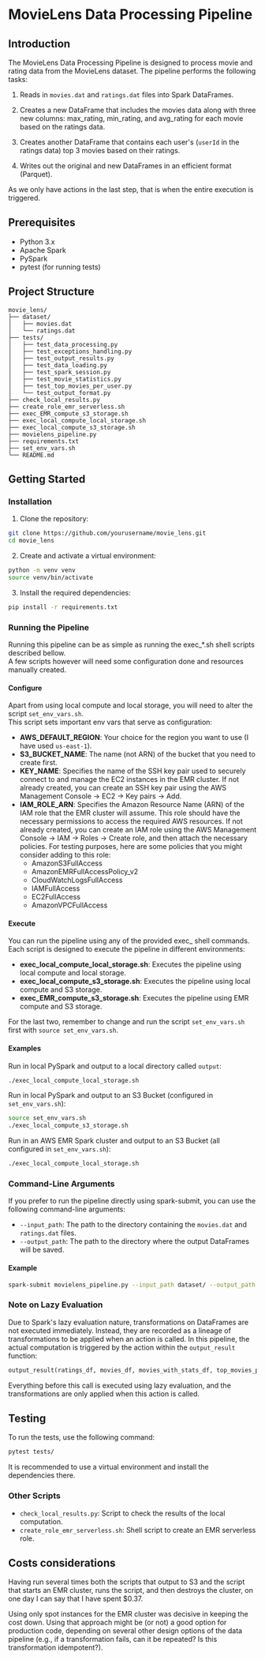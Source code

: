 # MovieLens Data Processing Pipeline

## Introduction

The MovieLens Data Processing Pipeline is designed to process movie and rating data from the MovieLens dataset. The
pipeline performs the following tasks:

1. Reads in `movies.dat` and `ratings.dat` files into Spark DataFrames.
2. Creates a new DataFrame that includes the movies data along with three new columns: max_rating, min_rating, and
   avg_rating for each movie based on the ratings data.

3. Creates another DataFrame that contains each user's (`userId` in the ratings data) top 3 movies based on their
   ratings.
4. Writes out the original and new DataFrames in an efficient format (Parquet).

As we only have actions in the last step, that is when the entire execution is triggered.

## Prerequisites

- Python 3.x
- Apache Spark
- PySpark
- pytest (for running tests)

## Project Structure

```
movie_lens/
├── dataset/
│   ├── movies.dat
│   └── ratings.dat
├── tests/
│   ├── test_data_processing.py
│   ├── test_exceptions_handling.py
│   ├── test_output_results.py
│   ├── test_data_loading.py
│   ├── test_spark_session.py
│   ├── test_movie_statistics.py
│   ├── test_top_movies_per_user.py
│   └── test_output_format.py
├── check_local_results.py
├── create_role_emr_serverless.sh
├── exec_EMR_compute_s3_storage.sh
├── exec_local_compute_local_storage.sh
├── exec_local_compute_s3_storage.sh
├── movielens_pipeline.py
├── requirements.txt
├── set_env_vars.sh
└── README.md
```

## Getting Started

### Installation

1. Clone the repository:

```sh
git clone https://github.com/yourusername/movie_lens.git
cd movie_lens
```

2. Create and activate a virtual environment:

```sh
python -m venv venv
source venv/bin/activate
```

3. Install the required dependencies:

```sh
pip install -r requirements.txt
```

### Running the Pipeline

Running this pipeline can be as simple as running the exec_*.sh shell scripts described bellow.  
A few scripts however will need some configuration done and resources manually created.

#### Configure

Apart from using local compute and local storage, you will need to alter the script `set_env_vars.sh`.  
This script sets important env vars that serve as configuration:

- **AWS_DEFAULT_REGION**: Your choice for the region you want to use (I have used `us-east-1`).
- **S3_BUCKET_NAME**: The name (not ARN) of the bucket that you need to create first.
- **KEY_NAME**: Specifies the name of the SSH key pair used to securely connect to and manage the EC2 instances in the
  EMR cluster. If not already created, you can create an SSH key pair using the AWS Management Console -> EC2 -> Key
  pairs -> Add.
- **IAM_ROLE_ARN**: Specifies the Amazon Resource Name (ARN) of the IAM role that the EMR cluster will assume. This role
  should have the necessary permissions to access the required AWS resources. If not already created, you can create an
  IAM role using the AWS Management Console -> IAM -> Roles -> Create role, and then attach the necessary policies. For
  testing purposes, here are some policies that you might consider adding to this role:
    - AmazonS3FullAccess
    - AmazonEMRFullAccessPolicy_v2
    - CloudWatchLogsFullAccess
    - IAMFullAccess
    - EC2FullAccess
    - AmazonVPCFullAccess

#### Execute

You can run the pipeline using any of the provided exec_ shell commands. Each script is designed to execute the pipeline
in different environments:

- **exec_local_compute_local_storage.sh**: Executes the pipeline using local compute and local storage.
- **exec_local_compute_s3_storage.sh**: Executes the pipeline using local compute and S3 storage.
- **exec_EMR_compute_s3_storage.sh**: Executes the pipeline using EMR compute and S3 storage.

For the last two, remember to change and run the script `set_env_vars.sh` first with `source set_env_vars.sh`.

#### Examples

Run in local PySpark and output to a local directory called `output`:

```sh
./exec_local_compute_local_storage.sh
```

Run in local PySpark and output to an S3 Bucket (configured in `set_env_vars.sh`):

```sh
source set_env_vars.sh
./exec_local_compute_s3_storage.sh
```

Run in an AWS EMR Spark cluster and output to an S3 Bucket (all configured in `set_env_vars.sh`):

```sh
./exec_local_compute_local_storage.sh
```

### Command-Line Arguments

If you prefer to run the pipeline directly using spark-submit, you can use the following command-line arguments:

- `--input_path`: The path to the directory containing the `movies.dat` and `ratings.dat` files.
- `--output_path`: The path to the directory where the output DataFrames will be saved.

#### Example

```sh
spark-submit movielens_pipeline.py --input_path dataset/ --output_path output/
```

### Note on Lazy Evaluation

Due to Spark's lazy evaluation nature, transformations on DataFrames are not executed immediately. Instead, they are
recorded as a lineage of transformations to be applied when an action is called. In this pipeline, the actual
computation is triggered by the action within the `output_result` function:

```python
output_result(ratings_df, movies_df, movies_with_stats_df, top_movies_per_user_df, output_base_path)
```

Everything before this call is executed using lazy evaluation, and the transformations are only applied when this action
is called.

## Testing

To run the tests, use the following command:

```sh
pytest tests/
```

It is recommended to use a virtual environment and install the dependencies there.

### Other Scripts

- `check_local_results.py`: Script to check the results of the local computation.
- `create_role_emr_serverless.sh`: Shell script to create an EMR serverless role.

## Costs considerations

Having run several times both the scripts that output to S3 and the script that starts an EMR cluster, runs the script,
and then destroys the cluster, on one day I can say that I have spent $0.37.

Using only spot instances for the EMR cluster was decisive in keeping the cost down. Using that approach might be (or
not) a good option for production code, depending on several other design options of the data pipeline (e.g., if a
transformation fails, can it be repeated? Is this transformation idempotent?).
